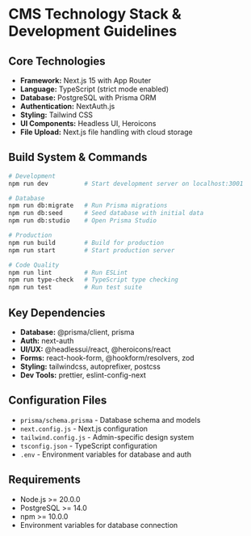 # CMS Technology Stack & Development Guidelines

## Core Technologies
- **Framework:** Next.js 15 with App Router
- **Language:** TypeScript (strict mode enabled)
- **Database:** PostgreSQL with Prisma ORM
- **Authentication:** NextAuth.js
- **Styling:** Tailwind CSS
- **UI Components:** Headless UI, Heroicons
- **File Upload:** Next.js file handling with cloud storage

## Build System & Commands
```bash
# Development
npm run dev          # Start development server on localhost:3001

# Database
npm run db:migrate   # Run Prisma migrations
npm run db:seed      # Seed database with initial data
npm run db:studio    # Open Prisma Studio

# Production
npm run build        # Build for production
npm run start        # Start production server

# Code Quality
npm run lint         # Run ESLint
npm run type-check   # TypeScript type checking
npm run test         # Run test suite
```

## Key Dependencies
- **Database:** @prisma/client, prisma
- **Auth:** next-auth
- **UI/UX:** @headlessui/react, @heroicons/react
- **Forms:** react-hook-form, @hookform/resolvers, zod
- **Styling:** tailwindcss, autoprefixer, postcss
- **Dev Tools:** prettier, eslint-config-next

## Configuration Files
- `prisma/schema.prisma` - Database schema and models
- `next.config.js` - Next.js configuration
- `tailwind.config.js` - Admin-specific design system
- `tsconfig.json` - TypeScript configuration
- `.env` - Environment variables for database and auth

## Requirements
- Node.js >= 20.0.0
- PostgreSQL >= 14.0
- npm >= 10.0.0
- Environment variables for database connection